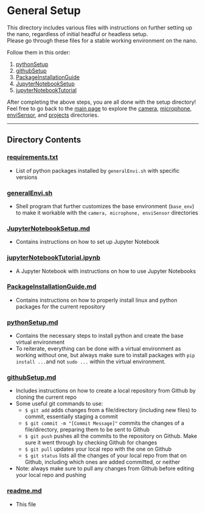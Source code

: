 # General Setup
This directory includes various files with instructions on further setting up the nano, regardless of initial headful or headless setup.  
Please go through these files for a stable working environment on the nano.  

Follow them in this order:

1. [pythonSetup](https://github.com/ddiLab/SageEdu/blob/main/setup/general/pythonSetup.md)
2. [githubSetup](https://github.com/ddiLab/SageEdu/blob/main/setup/general/githubSetup.md)
3. [PackageInstallationGuide](https://github.com/ddiLab/SageEdu/blob/main/setup/general/PackageInstallationGuide.md)
4. [JupyterNotebookSetup](https://github.com/ddiLab/SageEdu/blob/main/setup/general/JupyterNotebookSetup.md)
5. [jupyterNotebookTutorial](https://github.com/ddiLab/SageEdu/blob/main/setup/general/jupyterNotebookTutorial.ipynb)
  
After completing the above steps, you are all done with the setup directory! Feel free to go back to the [main page](https://github.com/ddiLab/SageEdu) to explore the [camera](https://github.com/ddiLab/SageEdu/tree/main/camera), [microphone](https://github.com/ddiLab/SageEdu/tree/main/microphone), [enviSensor](https://github.com/ddiLab/SageEdu/tree/main/enviSensor), and [projects](https://github.com/ddiLab/SageEdu/tree/main/projects) directories.

---

## Directory Contents

### [requirements.txt](https://github.com/ddiLab/SageEdu/blob/main/setup/general/requirements.txt)
* List of python packages installed by `generalEnvi.sh` with specific versions

### [generalEnvi.sh](https://github.com/ddiLab/SageEdu/blob/main/setup/general/generalEnvi.sh)
* Shell program that further customizes the base environment (`base_env`) to make it workable with the `camera, microphone, enviSensor` directories

### [JupyterNotebookSetup.md](https://github.com/ddiLab/SageEdu/blob/main/setup/general/JupyterNotebookSetup.md)
* Contains instructions on how to set up Jupyter Notebook

### [jupyterNotebookTutorial.ipynb](https://github.com/ddiLab/SageEdu/blob/main/setup/general/jupyterNotebookTutorial.ipynb)
* A Jupyter Notebook with instructions on how to use Jupyter Notebooks

### [PackageInstallationGuide.md](https://github.com/ddiLab/SageEdu/blob/main/setup/general/PackageInstallationGuide.md)
* Contains instructions on how to properly install linux and python packages for the current repository

### [pythonSetup.md](https://github.com/ddiLab/SageEdu/blob/main/setup/general/pythonSetup.md)
* Contains the necessary steps to install python and create the base virtual environment
* To reiterate, everything can be done with a virtual environment as working without one, but always make sure to install packages with `pip install ...`and not `sudo ...` within the virtual environment. 

### [githubSetup.md](https://github.com/ddiLab/SageEdu/blob/main/setup/general/githubSetup.md)
* Includes instructions on how to create a local repository from Github by cloning the current repo
* Some useful git commands to use:
    * `$ git add` adds changes from a file/directory (including new files) to commit, essentially staging a commit
    * `$ git commit -m "[Commit Message]"` commits the changes of a file/directory, preparing them to be sent to Github
    * `$ git push` pushes all the commits to the repository on Github. Make sure it went through by checking Github for changes
    * `$ git pull` updates your local repo with the one on Github
    * `$ git status` lists all the changes of your local repo from that on Github, including which ones are added committed, or neither
* Note: always make sure to pull any changes from Github before editing your local repo and pushing

### [readme.md](https://github.com/ddiLab/SageEdu/blob/main/setup/general/readme.md)
* This file
